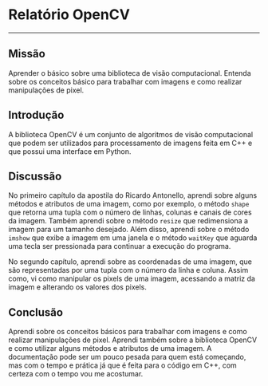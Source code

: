 # Relatório OpenCV

---

## Missão

Aprender o básico sobre uma biblioteca de visão computacional. Entenda sobre os conceitos básico para trabalhar com imagens e como realizar manipulações de pixel.

## Introdução

A biblioteca OpenCV é um conjunto de algoritmos de visão computacional que podem ser utilizados para processamento de imagens feita em C++ e que possui uma interface em Python.

## Discussão

No primeiro capítulo da apostila do Ricardo Antonello, aprendi sobre alguns métodos e atributos de uma imagem, como por exemplo, o método `shape` que retorna uma tupla com o número de linhas, colunas e canais de cores da imagem. Também aprendi sobre o método `resize` que redimensiona a imagem para um tamanho desejado. Além disso, aprendi sobre o método `imshow` que exibe a imagem em uma janela e o método `waitKey` que aguarda uma tecla ser pressionada para continuar a execução do programa.

No segundo capítulo, aprendi sobre as coordenadas de uma imagem, que são representadas por uma tupla com o número da linha e coluna. Assim como, vi como manipular os pixels de uma imagem, acessando a matriz da imagem e alterando os valores dos pixels.

## Conclusão

Aprendi sobre os conceitos básicos para trabalhar com imagens e como realizar manipulações de pixel. Aprendi também sobre a biblioteca OpenCV e como utilizar alguns métodos e atributos de uma imagem. A documentação pode ser um pouco pesada para quem está começando, mas com o tempo e prática já que é feita para o código em C++, com certeza com o tempo vou me acostumar.
